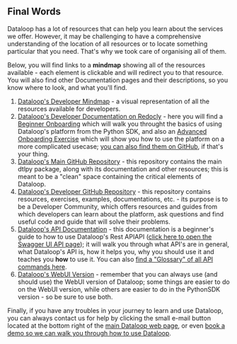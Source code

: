 ## Final Words

Dataloop has a lot of resources that can help you learn about the services we offer. However, it may be challenging to have a comprehensive understanding of the location of all resources or to locate something particular that you need. That's why we took care of organising all of them. 

Below, you will find links to a **mindmap** showing all of the resources available - each element is clickable and will redirect you to that resource. You will also find other Documentation pages and their descriptions, so you know where to look, and what you'll find.

1. [Dataloop's Developer Mindmap](https://gitmind.com/app/docs/m7u63dss) - a visual representation of all the resources available for developers.
2. [Dataloop's Developer Documentation on Redocly](https://developers.dataloop.ai/tutorials/tutorials/) - here you will find a [Beginner Onboarding](https://developers.dataloop.ai/onboarding/onboarding/) which will walk you throught the basics of using Dataloop's platform from the Python SDK, and also an [Advanced Onboarding Exercise](https://developers.dataloop.ai/onboarding/11_onboarding_exercise/) which will show you how to use the platform on a more complicated usecase; [you can also find them on GitHub](https://github.com/dataloop-ai/dtlpy-documentation), if that's your thing.
3. [Dataloop's Main GitHub Repository](https://github.com/dataloop-ai) - this repository contains the main dtlpy package, along with its documentation and other resources; this is meant to be a "clean" space containing the critical elements of Dataloop.
4. [Dataloop's Developer GitHub Repository](https://github.com/dataloop-ai-apps) - this repository contains resources, exercises, examples, documentations, etc. - its purpose is to be a Developer Community, which offers resources and guides from which developers can learn about the platform, ask questions and find useful code and guide that will solve their problems. 
5. [Dataloop's API Documentation](https://github.com/dataloop-ai-apps/dataloop-api-documentation) - this documentation is a beginner's guide to how to use Dataloop's Rest APIAPI ([click here to open the Swagger UI API page](https://gate.dataloop.ai/api/v1/docs/#/)); it will walk you through what API's are in general, what Dataloop's API is, how it helps you, why you should use it and teaches you **how** to use it. You can also [find a "Glossary" of all API commands here](https://github.com/dataloop-ai-apps/dataloop-api-documentation/blob/main/02_swagger_ui_api_guide.md).
6. [Dataloop's WebUI Version](https://console.dataloop.ai/welcome) - remember that you can always use (and should use) the WebUI version of Dataloop; some things are easier to do on the WebUI version, while others are easier to do in the PythonSDK version - so be sure to use both.

Finally, if you have any troubles in your journey to learn and use Dataloop, you can always contact us for help by clicking the small e-mail button located at the bottom right of the [main Dataloop web page](https://dataloop.ai/), or even [book a demo so we can walk you through how to use Dataloop](https://dataloop.ai/#talkToAnExpert).


